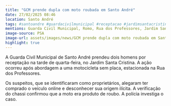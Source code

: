 ```yaml
---
title: "GCM prende dupla com moto roubada em Santo André"
date: 27/02/2025 08:46
location: Santo André
tags: #santoandre #guardacivilmunicipal #receptacao #jardimsantacristina #segurancapublica #policia #roubo #motocicleta #flagrante #noticias #abc360noticias
mentions: Guarda Civil Municipal, Romo, Rua dos Professores, Jardim Santa Cristina.
image-source: PSA
image-url: assets/images/news/GCM prende dupla com moto roubada em Santo André.jpg
highlight: true
---
```


A Guarda Civil Municipal de Santo André prendeu dois homens por receptação na tarde de quarta-feira, no Jardim Santa Cristina. A ação ocorreu após abordagem a uma motocicleta sem placa, estacionada na Rua dos Professores.

Os suspeitos, que se identificaram como proprietários, alegaram ter comprado o veículo online e desconhecer sua origem ilícita. A verificação do chassi confirmou que a moto era produto de roubo. A polícia investiga o caso.
